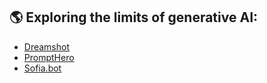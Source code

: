 ## 🌎 Exploring the limits of generative AI:
- [Dreamshot](https://dreamshot.io)
- [PromptHero](https://prompthero.com)
- [Sofia.bot](https://www.sofia.bot)
